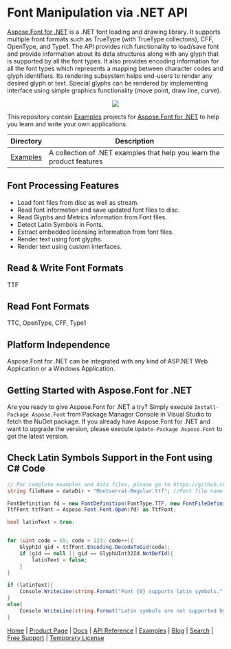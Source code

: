 # Font Manipulation via .NET API

[Aspose.Font for .NET](https://products.aspose.com/font/net) is a .NET font loading and drawing library. It supports multiple front formats such as TrueType (with TrueType collectons), CFF, OpenType, and Type1. The API provides rich functionality to load/save font and provide information about its data structures along with any glyph that is supported by all the font types. It also provides encoding information for all the font types which represents a mapping between character codes and glyph identifiers. Its rendering subsystem helps end-users to render any desired glyph or text. Special glyphs can be rendered by implementing interface using simple graphics functionality (move point, draw line, curve).

<p align="center">

  <a title="Download complete Aspose.Font for .NET source code" href="https://github.com/aspose-Font/Aspose.Font-for-.NET/archive/master.zip">
	<img src="https://raw.github.com/AsposeExamples/java-examples-dashboard/master/images/downloadZip-Button-Large.png" />
  </a>
</p>

This repository contain [Examples](Examples) projects for [Aspose.Font for .NET](https://products.aspose.com/Font/net) to help you learn and write your own applications.

Directory | Description
--------- | -----------
[Examples](Examples)  | A collection of .NET examples that help you learn the product features

## Font Processing Features

- Load font files from disc as well as stream.
- Read font information and save updated font files to disc.
- Read Glyphs and Metrics information from Font files.
- Detect Latin Symbols in Fonts.
- Extract embedded licensing information from font files.
- Render text using font glyphs.
- Render text using custom interfaces.

## Read & Write Font Formats

TTF

## Read Font Formats

TTC, OpenType, CFF, Type1

## Platform Independence

Aspose.Font for .NET can be integrated with any kind of ASP.NET Web Application or a Windows Application.

## Getting Started with Aspose.Font for .NET

Are you ready to give Aspose.Font for .NET a try? Simply execute `Install-Package Aspose.Font` from Package Manager Console in Visual Studio to fetch the NuGet package. If you already have Aspose.Font for .NET and want to upgrade the version, please execute `Update-Package Aspose.Font` to get the latest version.

## Check Latin Symbols Support in the Font using C# Code

```csharp
// For complete examples and data files, please go to https://github.com/aspose-font/Aspose.Font-for-.NET
string fileName = dataDir + "Montserrat-Regular.ttf"; //Font file name with full path

FontDefinition fd = new FontDefinition(FontType.TTF, new FontFileDefinition("ttf", new FileSystemStreamSource(fileName)));
TtfFont ttfFont = Aspose.Font.Font.Open(fd) as TtfFont;

bool latinText = true;


for (uint code = 65; code < 123; code++){
    GlyphId gid = ttfFont.Encoding.DecodeToGid(code);
    if (gid == null || gid == GlyphUInt32Id.NotDefId){
        latinText = false;
    }
}

if (latinText){
    Console.WriteLine(string.Format("Font {0} supports latin symbols.", ttfFont.FontName));
}
else{
    Console.WriteLine(string.Format("Latin symbols are not supported by font {0}.", ttfFont.FontName));
}
```

[Home](https://www.aspose.com/) | [Product Page](https://products.aspose.com/font/net) | [Docs](https://docs.aspose.com/font/net/) | [API Reference](https://apireference.aspose.com/font/net) | [Examples](https://github.com/aspose-font/Aspose.Font-for-.NET/tree/master/Examples) | [Blog](https://blog.aspose.com/category/font/) | [Search](https://search.aspose.com/) | [Free Support](https://forum.aspose.com/c/font) | [Temporary License](https://purchase.aspose.com/temporary-license)
